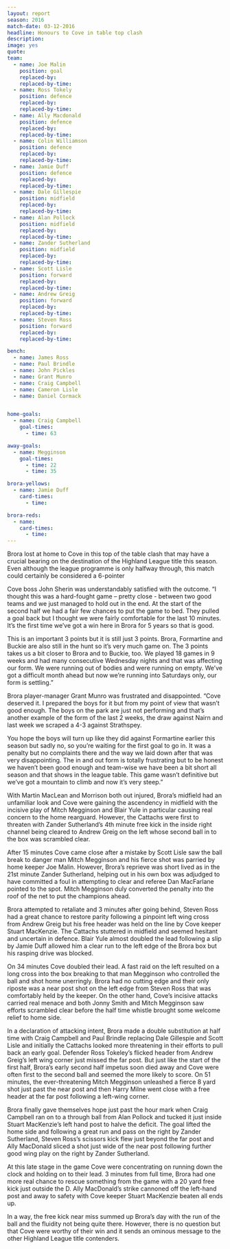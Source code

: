 ```yaml
---
layout: report
season: 2016
match-date: 03-12-2016
headline: Honours to Cove in table top clash
description:
image: yes
quote:
team:
  - name: Joe Malin
    position: goal
    replaced-by:
    replaced-by-time:
  - name: Ross Tokely
    position: defence
    replaced-by:
    replaced-by-time:
  - name: Ally Macdonald
    position: defence
    replaced-by:
    replaced-by-time:
  - name: Colin Williamson
    position: defence
    replaced-by:
    replaced-by-time:
  - name: Jamie Duff
    position: defence
    replaced-by:
    replaced-by-time:
  - name: Dale Gillespie
    position: midfield
    replaced-by:
    replaced-by-time:
  - name: Alan Pollock
    position: midfield
    replaced-by:
    replaced-by-time:
  - name: Zander Sutherland
    position: midfield
    replaced-by:
    replaced-by-time:
  - name: Scott Lisle
    position: forward
    replaced-by:
    replaced-by-time:
  - name: Andrew Greig
    position: forward
    replaced-by:
    replaced-by-time:
  - name: Steven Ross
    position: forward
    replaced-by:
    replaced-by-time:

bench:
  - name: James Ross
  - name: Paul Brindle
  - name: John Pickles
  - name: Grant Munro
  - name: Craig Campbell
  - name: Cameron Lisle
  - name: Daniel Cormack


home-goals:
  - name: Craig Campbell
    goal-times:
      - time: 63

away-goals:
  - name: Megginson
    goal-times:
      - time: 22
      - time: 35

brora-yellows:
  - name: Jamie Duff
    card-times:
      - time:

brora-reds:
  - name:
    card-times:
      - time:
---
```

Brora lost at home to Cove in this top of the table clash that may have a crucial bearing on the destination of the Highland League title this season. Even although the league programme is only halfway through, this match could certainly be considered a 6-pointer

Cove boss John Sherin was understandably satisfied with the outcome. “I thought this was a hard-fought game – pretty close - between two good teams and we just managed to hold out in the end. At the start of the second half we had a fair few chances to put the game to bed. They pulled a goal back but I thought we were fairly comfortable for the last 10 minutes. It’s the first time we’ve got a win here in Brora for 5 years so that is good.

This is an important 3 points but it is still just 3 points. Brora, Formartine and Buckie are also still in the hunt so it’s very much game on. The 3 points takes us a bit closer to Brora and to Buckie, too.
We played 18 games in 9 weeks and had many consecutive Wednesday nights and that was affecting our form. We were running out of bodies and were running on empty. We’ve got a difficult month ahead but now we’re running into Saturdays only, our form is settling.”

Brora player-manager Grant Munro was frustrated and disappointed. “Cove deserved it. I prepared the boys for it but from my point of view that wasn’t good enough. The boys on the park are just not performing and that’s another example of the form of the last 2 weeks, the draw against Nairn and last week we scraped a 4-3 against Strathspey.

You hope the boys will turn up like they did against Formartine earlier this season but sadly no, so you’re waiting for the first goal to go in. It was a penalty but no complaints there and the way we laid down after that was very disappointing. The in and out form is totally frustrating but to be honest we haven’t been good enough and team-wise we have been a bit short all season and that shows in the league table. This game wasn’t definitive but we’ve got a mountain to climb and now it’s very steep.”  

With Martin MacLean and Morrison both out injured, Brora’s midfield had an unfamiliar look and Cove were gaining the ascendency in midfield with the incisive play of Mitch Megginson and Blair Yule in particular causing real concern to the home rearguard. However, the Cattachs were first to threaten with Zander Sutherland’s 4th minute free kick in the inside right channel being cleared to Andrew Greig on the left whose second ball in to the box was scrambled clear.

After 15 minutes Cove came close after a mistake by Scott Lisle saw the ball break to danger man Mitch Megginson and his fierce shot was parried by home keeper Joe Malin. However, Brora’s reprieve was short lived as in the 21st minute Zander Sutherland, helping out in his own box was adjudged to have committed a foul in attempting to clear and referee Dan MacFarlane pointed to the spot. Mitch Megginson duly converted the penalty into the roof of the net to put the champions ahead.

Brora attempted to retaliate and 3 minutes after going behind, Steven Ross had a great chance to restore parity following a pinpoint left wing cross from Andrew Greig but his free header was held on the line by Cove keeper Stuart MacKenzie. The Cattachs stuttered in midfield and seemed hesitant and uncertain in defence. Blair Yule almost doubled the lead following a slip by Jamie Duff allowed him a clear run to the left edge of the Brora box but his rasping drive was blocked.

On 34 minutes Cove doubled their lead. A fast raid on the left resulted on a long cross into the box breaking to that man Megginson who controlled the ball and shot home unerringly. Brora had no cutting edge and their only riposte was a near post shot on the left edge from Steven Ross that was comfortably held by the keeper. On the other hand, Cove’s incisive attacks carried real menace and both Jonny Smith and Mitch Megginson saw efforts scrambled clear before the half time whistle brought some welcome relief to home side.

In a declaration of attacking intent, Brora made a double substitution at half time with Craig Campbell and Paul Brindle replacing Dale Gillespie and Scott Lisle and initially the Cattachs looked more threatening in their efforts to pull back an early goal. Defender Ross Tokeley’s flicked header from Andrew Greig’s left wing corner just missed the far post. But just like the start of the first half, Brora’s early second half impetus soon died away and Cove were often first to the second ball and seemed the more likely to score. On 51 minutes, the ever-threatening Mitch Megginson unleashed a fierce 8 yard shot just past the near post and then Harry Milne went close with a free header at the far post following a left-wing corner.

Brora finally gave themselves hope just past the hour mark when Craig Campbell ran on to a through ball from Alan Pollock and tucked it just inside Stuart MacKenzie’s left hand post to halve the deficit. The goal lifted the home side and following a great run and pass on the right by Zander Sutherland, Steven Ross’s scissors kick flew just beyond the far post and Ally MacDonald sliced a shot just wide of the near post following further good wing play on the right by Zander Sutherland.

At this late stage in the game Cove were concentrating on running down the clock and holding on to their lead. 3 minutes from full time, Brora had one more real chance to rescue something from the game with a 20 yard free kick just outside the D. Ally MacDonald’s strike cannoned off the left-hand post and away to safety with Cove keeper Stuart MacKenzie beaten all ends up.

In a way, the free kick near miss summed up Brora’s day with the run of the ball and the fluidity not being quite there. However, there is no question but that Cove were worthy of their win and it sends an ominous message to the other Highland League title contenders.
